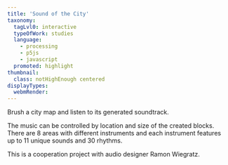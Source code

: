 ```yaml
---
title: 'Sound of the City'
taxonomy:
  tagLvl0: interactive
  typeOfWork: studies
  language:
    - processing
    - p5js
    - javascript
  promoted: highlight
thumbnail:
  class: notHighEnough centered
displayTypes:
  webmRender:
---
```

Brush a city map and listen to its generated soundtrack.

The music can be controlled by location and size of the created blocks.
There are 8 areas with different instruments and each instrument features up to 11 unique sounds and 30 rhythms.

This is a cooperation project with audio designer Ramon Wiegratz. 